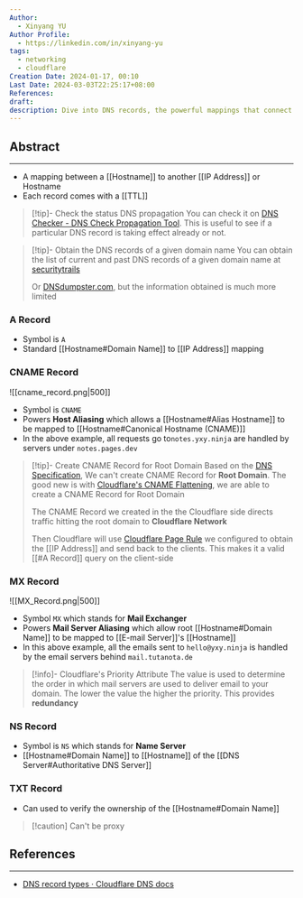 ```yaml
---
Author:
  - Xinyang YU
Author Profile:
  - https://linkedin.com/in/xinyang-yu
tags:
  - networking
  - cloudflare
Creation Date: 2024-01-17, 00:10
Last Date: 2024-03-03T22:25:17+08:00
References: 
draft: 
description: Dive into DNS records, the powerful mappings that connect hostnames to IP addresses, email servers, and more. ️ Explore A, CNAME, MX, and NS records, and learn how they keep your online experience seamless.
---
```

## Abstract
---
- A mapping between a [[Hostname]] to another [[IP Address]] or Hostname
- Each record comes with a [[TTL]]


>[!tip]- Check the status DNS propagation
> You can check it on [DNS Checker - DNS Check Propagation Tool](https://dnschecker.org/#A/www.hello-algo.com). This is useful to see if a particular DNS record is taking effect already or not.

>[!tip]- Obtain the DNS records of a given domain name
> You can obtain the list of current and past DNS records of a given domain name at [securitytrails](https://securitytrails.com)
> 
> Or [DNSdumpster.com](https://dnsdumpster.com/), but the information obtained is much more limited

### A Record
- Symbol is ``A``
- Standard [[Hostname#Domain Name]] to [[IP Address]] mapping

### CNAME Record
![[cname_record.png|500]]
- Symbol is `CNAME`
- Powers **Host Aliasing** which allows a [[Hostname#Alias Hostname]] to be mapped to [[Hostname#Canonical Hostname (CNAME)]]
- In the above example, all requests go to`notes.yxy.ninja` are handled by servers under `notes.pages.dev`

>[!tip]- Create CNAME Record for Root Domain
>Based on the [DNS Specification](https://www.ietf.org/rfc/rfc1035.txt), We can't create CNAME Record for **Root Domain**. The good new is with [Cloudflare's CNAME Flattening](https://blog.cloudflare.com/introducing-cname-flattening-rfc-compliant-cnames-at-a-domains-root/), we are able to create a CNAME Record for Root Domain
>
>The CNAME Record we created in the the Cloudflare side directs traffic hitting the root domain to **Cloudflare Network**
>
>Then Cloudflare will use [Cloudflare Page Rule](https://developers.cloudflare.com/rules/page-rules/how-to/url-forwarding/) we configured to obtain the [[IP Address]] and send back to the clients. This makes it a valid [[#A Record]] query on the client-side
### MX Record
![[MX_Record.png|500]]
- Symbol ``MX`` which stands for **Mail Exchanger**
- Powers **Mail Server Aliasing** which allow root [[Hostname#Domain Name]] to be mapped to [[E-mail Server]]'s [[Hostname]]
- In this above example, all the emails sent to `hello@yxy.ninja` is handled by the email servers behind `mail.tutanota.de`

>[!info]- Cloudflare's Priority Attribute
> The value is used to determine the order in which mail servers are used to deliver email to your domain. The lower the value the higher the priority. This provides **redundancy**

### NS Record
- Symbol is ``NS`` which stands for **Name Server** 
- [[Hostname#Domain Name]] to [[Hostname]] of the [[DNS Server#Authoritative DNS Server]]

### TXT Record
- Can used to verify the ownership of the [[Hostname#Domain Name]]

>[!caution] Can't be proxy 
> 

## References
---
- [DNS record types · Cloudflare DNS docs](https://developers.cloudflare.com/dns/manage-dns-records/reference/dns-record-types/)

